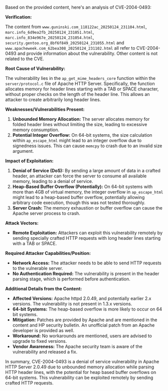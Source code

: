 Based on the provided content, here's an analysis of CVE-2004-0493:

**Verification:**

The content from `www.guninski.com_118122ac_20250124_231104.html`, `marc.info_6d9ea2fb_20250124_231051.html`, `marc.info_834e967e_20250124_231054.html`, `security.gentoo.org_8bf6f849_20250124_231055.html` and `www.apacheweek.com_62bea308_20250124_231102.html` all refer to CVE-2004-0493 and provide information about the vulnerability. Other content is not related to the CVE.

**Root Cause of Vulnerability:**

The vulnerability lies in the `ap_get_mime_headers_core` function within the `server/protocol.c` file of Apache HTTP Server. Specifically, the function allocates memory for header lines starting with a TAB or SPACE character, without proper checks on the length of the header line. This allows an attacker to create arbitrarily long header lines.

**Weaknesses/Vulnerabilities Present:**

1.  **Unbounded Memory Allocation:** The server allocates memory for folded header lines without limiting the size, leading to excessive memory consumption.
2.  **Potential Integer Overflow:** On 64-bit systems, the size calculation within `ap_escape_html` might lead to an integer overflow due to signedness issues. This can cause `memcpy` to crash due to an invalid size argument.

**Impact of Exploitation:**

1.  **Denial of Service (DoS):** By sending a large amount of data in a crafted header, an attacker can force the server to consume all available memory, leading to a denial of service.
2.  **Heap-Based Buffer Overflow (Potentially):** On 64-bit systems with more than 4GB of virtual memory, the integer overflow in `ap_escape_html` might lead to a heap-based buffer overflow, potentially allowing arbitrary code execution, though this was not tested thoroughly.
3.  **Server Crash:** The memory exhaustion or buffer overflow can cause the Apache server process to crash.

**Attack Vectors:**

*   **Remote Exploitation:** Attackers can exploit this vulnerability remotely by sending specially crafted HTTP requests with long header lines starting with a TAB or SPACE.

**Required Attacker Capabilities/Position:**

*   **Network Access:** The attacker needs to be able to send HTTP requests to the vulnerable server.
*   **No Authentication Required:** The vulnerability is present in the header parsing stage, which is performed before authentication.

**Additional Details from the Content:**

*   **Affected Versions:** Apache httpd 2.0.49, and potentially earlier 2.x versions. The vulnerability is not present in 1.3.x versions.
*   **64-bit Systems:**  The heap-based overflow is more likely to occur on 64 bit systems.
*  **Mitigation:** Patches are provided by Apache and are mentioned in the content and HP security bulletin. An unofficial patch from an Apache developer is provided as well.
*  **Workaround:**  No workarounds are mentioned, users are advised to upgrade to fixed versions.
*  **Vendor Awareness:** The Apache security team is aware of the vulnerability and released a fix.

In summary, CVE-2004-0493 is a denial of service vulnerability in Apache HTTP Server 2.0.49 due to unbounded memory allocation while parsing HTTP header lines, with the potential for heap based buffer overflows on 64-bit systems. This vulnerability can be exploited remotely by sending crafted HTTP requests.